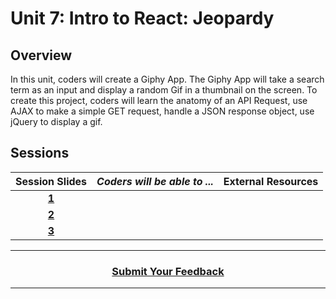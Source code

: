 # Unit 7: Intro to React: Jeopardy

## Overview
In this unit, coders will create a Giphy App. The Giphy App will take a search term as an input and display a random Gif in a thumbnail on the screen. To create this project, coders will learn the anatomy of an API Request, use AJAX to make a simple GET request, handle a JSON response object, use jQuery to display a gif.

## Sessions 
|Session Slides|*Coders will be able to ...*|External Resources
|:-------:|-------|:-------:|
|[**1**](https://docs.google.com/presentation/d/1rrXonWrP2G7ZfI5Gp5hD8Lro9C3yX6R5breLTRQtEwQ/edit#slide=id.g3c7eef5493_0_86)|
|[**2**](https://docs.google.com/presentation/d/1buMnLF2Oy8FFV52C8Z1sd-dx__rScLbLT8RXEOFuYZc/edit#slide=id.g3cf9ffdcd9_1_0)| 
|[**3**](https://docs.google.com/presentation/d/1MouviNGwiN8KCjo306p6cQfgY6uND0MVVLxMXlgEp0A/edit#slide=id.g3a6039558f_0_0)|

----
<h3 align="center"><a href="https://docs.google.com/forms/d/e/1FAIpQLSeLpI-m6UKvIxk97F8R1iidFRaYXJ3dfcUuIjx2Pz0WMfO1SA/viewform">Submit Your Feedback</a> </h3>

----
